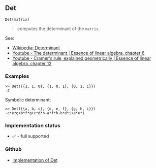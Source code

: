 ## Det

```
Det(matrix)
```

> computes the determinant of the `matrix`.

See:
* [Wikipedia: Determinant](https://en.wikipedia.org/wiki/Determinant)
* [Youtube - The determinant | Essence of linear algebra, chapter 6](https://youtu.be/Ip3X9LOh2dk)
* [Youtube - Cramer's rule, explained geometrically | Essence of linear algebra, chapter 12](https://youtu.be/jBsC34PxzoM)

### Examples

```
>> Det({{1, 1, 0}, {1, 0, 1}, {0, 1, 1}})
-2
```

Symbolic determinant:

```
>> Det({{a, b, c}, {d, e, f}, {g, h, i}})
-c*e*g+b*f*g+c*d*h-a*f*h-b*d*i+a*e*i 
```






### Implementation status

* &#x2705; - full supported

### Github

* [Implementation of Det](https://github.com/axkr/symja_android_library/blob/master/symja_android_library/matheclipse-core/src/main/java/org/matheclipse/core/builtin/LinearAlgebra.java#L1445) 
